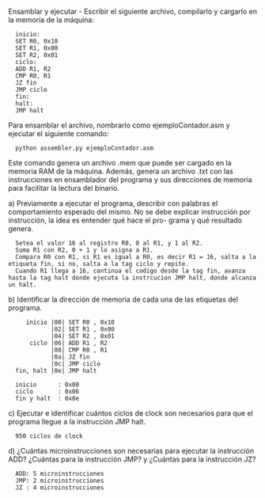 Ensamblar y ejecutar - Escribir el siguiente archivo, compilarlo y cargarlo en la memoria de la máquina:
      
      inicio:
      SET R0, 0x10
      SET R1, 0x00
      SET R2, 0x01
      ciclo:
      ADD R1, R2
      CMP R0, R1
      JZ fin
      JMP ciclo
      fin:
      halt:
      JMP halt

Para ensamblar el archivo, nombrarlo como ejemploContador.asm y ejecutar el siguiente comando:
      
      python assembler.py ejemploContador.asm

Este comando genera un archivo .mem que puede ser cargado en la memoria RAM de la máquina. Además, genera un archivo .txt con las instrucciones en ensamblador del programa y sus direcciones de memoria para facilitar la lectura del binario.

a) Previamente a ejecutar el programa, describir con palabras el comportamiento esperado del mismo. No se debe explicar instrucción por instrucción, la idea es entender qué hace el pro- grama y qué resultado genera.

      Setea el valor 16 al registro R0, 0 al R1, y 1 al R2.
      Suma R1 con R2, 0 + 1 y lo asigna a R1.
      Compara R0 con R1, si R1 es igual a R0, es decir R1 = 16, salta a la etiqueta fin, si no, salta a la tag ciclo y repite.
      Cuando R1 llega a 16, continua el codigo desde la tag fin, avanza hasta la tag halt donde ejecuta la instrcucion JMP halt, donde alcanza un halt.


b) Identificar la dirección de memoria de cada una de las etiquetas del programa.

         inicio |00| SET R0 , 0x10
                |02| SET R1 , 0x00
                |04| SET R2 , 0x01
          ciclo |06| ADD R1 , R2
                |08| CMP R0 , R1
                |0a| JZ fin
                |0c| JMP ciclo
      fin, halt |0e| JMP halt

      inicio      : 0x00
      ciclo       : 0x06
      fin y halt  : 0x0e


c) Ejecutar e identificar cuántos ciclos de clock son necesarios para que el programa llegue a la instrucción JMP halt.

      950 ciclos de clock

d) ¿Cuántas microinstrucciones son necesarias para ejecutar la instrucción ADD? ¿Cuántas para la instrucción JMP? y ¿Cuántas para la instrucción JZ?

      ADD: 5 microinstrucciones
      JMP: 2 microinstrucciones
      JZ : 4 microinstrucciones


